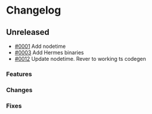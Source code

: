 # Changelog

## Unreleased

- [#0001](https://github.com/ignite/cli/pull/0001) Add nodetime
- [#0003](https://github.com/ignite/ignite-files/pull/3) Add Hermes binaries
- [#0012](https://github.com/ignite/ignite-files/pull/12) Update nodetime. Rever to working ts codegen


### Features

### Changes

### Fixes


